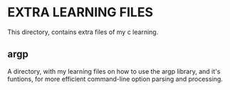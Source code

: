 # EXTRA LEARNING FILES

This directory, contains extra files of my c learning.

## argp

A directory, with my learning files on how to use the argp library, and it's funtions,
for more efficient command-line option parsing and processing.